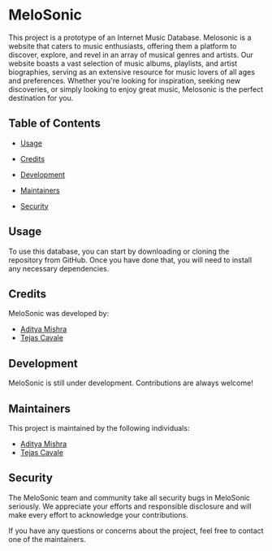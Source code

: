 

# MeloSonic
This project is a prototype of an Internet Music Database.
Melosonic is a website that caters to music enthusiasts, offering them a platform to discover, explore, and revel in an array of musical genres and artists. 
Our website boasts a vast selection of music albums, playlists, and artist biographies, serving as an extensive resource for music lovers of all ages and preferences. Whether you're looking for inspiration, seeking new discoveries, or simply looking to enjoy great music, Melosonic is the perfect destination for you.

## Table of Contents 
- [Usage](#usage)

- [Credits](#credits)

- [Development](#development)

- [Maintainers](#maintainers)

- [Security](#security)

## Usage
To use this database, you can start by downloading or cloning the repository from GitHub. Once you have done that, you will need to install any necessary dependencies.

## Credits
MeloSonic was developed by:

- [Aditya Mishra](https://github.com/AdityaMishraOG)
- [Tejas Cavale](https://github.com/Tele29)

## Development
MeloSonic is still under development. Contributions are always welcome!

## Maintainers
This project is maintained by the following individuals:

- [Aditya Mishra](https://github.com/AdityaMishraOG)
- [Tejas Cavale](https://github.com/Tele29)
  
## Security
The MeloSonic team and community take all security bugs in MeloSonic seriously. We appreciate your efforts and responsible disclosure and will make every effort to acknowledge your contributions.

If you have any questions or concerns about the project, feel free to contact one of the maintainers.
